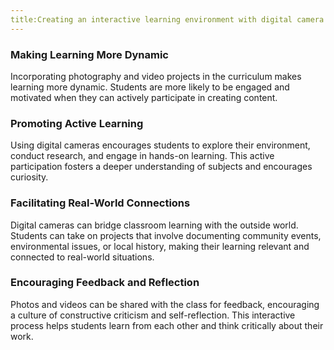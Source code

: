 ```yaml
---
title:Creating an interactive learning environment with digital camera
---
```


### Making Learning More Dynamic

Incorporating photography and video projects in the curriculum makes learning more dynamic. Students are more likely to be engaged and motivated when they can actively participate in creating content.

### Promoting Active Learning

Using digital cameras encourages students to explore their environment, conduct research, and engage in hands-on learning. This active participation fosters a deeper understanding of subjects and encourages curiosity.

### Facilitating Real-World Connections

Digital cameras can bridge classroom learning with the outside world. Students can take on projects that involve documenting community events, environmental issues, or local history, making their learning relevant and connected to real-world situations.

### Encouraging Feedback and Reflection

Photos and videos can be shared with the class for feedback, encouraging a culture of constructive criticism and self-reflection. This interactive process helps students learn from each other and think critically about their work.
